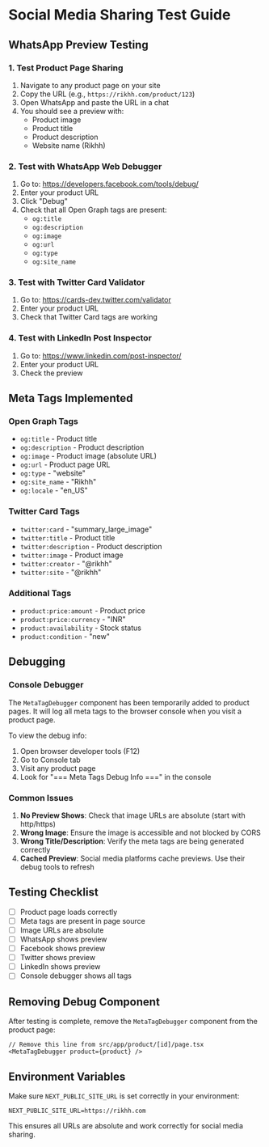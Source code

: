 # Social Media Sharing Test Guide

## WhatsApp Preview Testing

### 1. Test Product Page Sharing
1. Navigate to any product page on your site
2. Copy the URL (e.g., `https://rikhh.com/product/123`)
3. Open WhatsApp and paste the URL in a chat
4. You should see a preview with:
   - Product image
   - Product title
   - Product description
   - Website name (Rikhh)

### 2. Test with WhatsApp Web Debugger
1. Go to: https://developers.facebook.com/tools/debug/
2. Enter your product URL
3. Click "Debug"
4. Check that all Open Graph tags are present:
   - `og:title`
   - `og:description`
   - `og:image`
   - `og:url`
   - `og:type`
   - `og:site_name`

### 3. Test with Twitter Card Validator
1. Go to: https://cards-dev.twitter.com/validator
2. Enter your product URL
3. Check that Twitter Card tags are working

### 4. Test with LinkedIn Post Inspector
1. Go to: https://www.linkedin.com/post-inspector/
2. Enter your product URL
3. Check the preview

## Meta Tags Implemented

### Open Graph Tags
- `og:title` - Product title
- `og:description` - Product description
- `og:image` - Product image (absolute URL)
- `og:url` - Product page URL
- `og:type` - "website"
- `og:site_name` - "Rikhh"
- `og:locale` - "en_US"

### Twitter Card Tags
- `twitter:card` - "summary_large_image"
- `twitter:title` - Product title
- `twitter:description` - Product description
- `twitter:image` - Product image
- `twitter:creator` - "@rikhh"
- `twitter:site` - "@rikhh"

### Additional Tags
- `product:price:amount` - Product price
- `product:price:currency` - "INR"
- `product:availability` - Stock status
- `product:condition` - "new"

## Debugging

### Console Debugger
The `MetaTagDebugger` component has been temporarily added to product pages. It will log all meta tags to the browser console when you visit a product page.

To view the debug info:
1. Open browser developer tools (F12)
2. Go to Console tab
3. Visit any product page
4. Look for "=== Meta Tags Debug Info ===" in the console

### Common Issues

1. **No Preview Shows**: Check that image URLs are absolute (start with http/https)
2. **Wrong Image**: Ensure the image is accessible and not blocked by CORS
3. **Wrong Title/Description**: Verify the meta tags are being generated correctly
4. **Cached Preview**: Social media platforms cache previews. Use their debug tools to refresh

## Testing Checklist

- [ ] Product page loads correctly
- [ ] Meta tags are present in page source
- [ ] Image URLs are absolute
- [ ] WhatsApp shows preview
- [ ] Facebook shows preview
- [ ] Twitter shows preview
- [ ] LinkedIn shows preview
- [ ] Console debugger shows all tags

## Removing Debug Component

After testing is complete, remove the `MetaTagDebugger` component from the product page:

```tsx
// Remove this line from src/app/product/[id]/page.tsx
<MetaTagDebugger product={product} />
```

## Environment Variables

Make sure `NEXT_PUBLIC_SITE_URL` is set correctly in your environment:

```env
NEXT_PUBLIC_SITE_URL=https://rikhh.com
```

This ensures all URLs are absolute and work correctly for social media sharing. 
